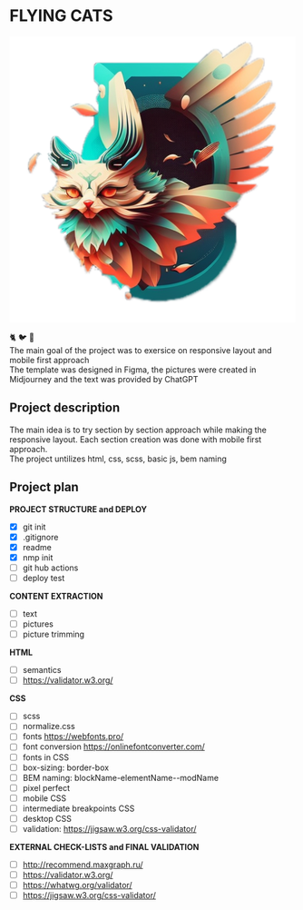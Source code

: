 # FLYING CATS

  ![logo of a cat with wings](./src/images/logo-cat-tr-2.png)

  :cat2: :bird: :rocket: <br> 
  The main goal of the project was to exersice on responsive layout and mobile first approach<br>
  The template was designed in Figma, the pictures were created in Midjourney and the text was provided by ChatGPT<br>

## Project description
  The main idea is to try section by section approach while making the responsive layout. Each section creation was done with mobile first approach.<br>
  The project untilizes html, css, scss, basic js, bem naming

## Project plan

  **PROJECT STRUCTURE and DEPLOY**
  - [x] git init
  - [x] .gitignore
  - [x] readme
  - [x] nmp init
  - [ ] git hub actions
  - [ ] deploy test
    
  **CONTENT EXTRACTION**
  - [ ] text
  - [ ] pictures
  - [ ] picture trimming

  **HTML**
  - [ ] semantics
  - [ ] https://validator.w3.org/
    
  **CSS**
  - [ ] scss
  - [ ] normalize.css
  - [ ] fonts https://webfonts.pro/ 
  - [ ] font conversion https://onlinefontconverter.com/
  - [ ] fonts in CSS
  - [ ] box-sizing: border-box
  - [ ] BEM naming: blockName-elementName--modName
  - [ ] pixel perfect
  - [ ] mobile CSS
  - [ ] intermediate breakpoints CSS
  - [ ] desktop CSS
  - [ ] validation: https://jigsaw.w3.org/css-validator/
  
  **EXTERNAL CHECK-LISTS and FINAL VALIDATION**
  - [ ] http://recommend.maxgraph.ru/
  - [ ] https://validator.w3.org/
  - [ ] https://whatwg.org/validator/
  - [ ] https://jigsaw.w3.org/css-validator/
